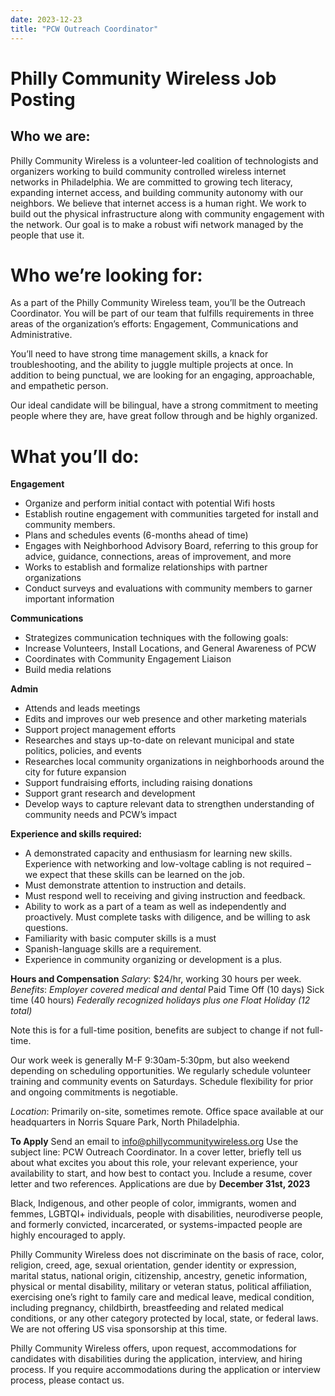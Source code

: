 ```yaml
---
date: 2023-12-23
title: "PCW Outreach Coordinator"
---
```


# Philly Community Wireless Job Posting

## Who we are:
Philly Community Wireless is a volunteer-led coalition of technologists and organizers working to build community controlled wireless internet networks in Philadelphia. We are committed to growing tech literacy, expanding internet access, and building community autonomy with our neighbors. We believe that internet access is a human right. We work to build out the physical infrastructure along with community engagement with the network. Our goal is to make a robust wifi network managed by the people that use it.

# Who we’re looking for:
As a part of the Philly Community Wireless team, you’ll be the Outreach Coordinator. You will be part of our team that fulfills requirements in three areas of the organization’s efforts: Engagement, Communications and Administrative.

You’ll need to have strong time management skills, a knack for troubleshooting, and the ability to juggle multiple projects at once. In addition to being punctual, we are looking for an engaging, approachable, and empathetic person. 

Our ideal candidate will be bilingual, have a strong commitment to meeting people where they are, have great follow through and be highly organized. 

# What you’ll do:
**Engagement**
- Organize and perform initial contact with potential Wifi hosts
- Establish routine engagement with communities targeted for install and community members.
- Plans and schedules events (6-months ahead of time)
- Engages with Neighborhood Advisory Board, referring to this group for advice, guidance, connections, areas of improvement, and more
- Works to establish and formalize relationships with partner organizations
- Conduct surveys and evaluations with community members to garner important information

**Communications**
- Strategizes communication techniques with the following goals:
- Increase Volunteers, Install Locations, and General Awareness of PCW
- Coordinates with Community Engagement Liaison
- Build media relations

**Admin**
- Attends and leads meetings
- Edits and improves our web presence and other marketing materials
- Support project management efforts
- Researches and stays up-to-date on relevant municipal and state politics, policies, and events
- Researches local community organizations in neighborhoods around the city for future expansion 
- Support fundraising efforts, including raising donations
- Support grant research and development
- Develop ways to capture relevant data to strengthen understanding of community needs and PCW’s impact

**Experience and skills required:**
- A demonstrated capacity and enthusiasm for learning new skills. Experience with networking and low-voltage cabling is not required – we expect that these skills can be learned on the job.
- Must demonstrate attention to instruction and details.
- Must respond well to receiving and giving instruction and feedback.
- Ability to work as a part of a team as well as independently and proactively. Must complete tasks with diligence, and be willing to ask questions.
- Familiarity with basic computer skills is a must
- Spanish-language skills are a requirement.
- Experience in community organizing or development is a plus.

**Hours and Compensation**
*Salary*: $24/hr, working 30 hours per week.
*Benefits*:
*Employer covered medical and dental*
Paid Time Off (10 days)
Sick time (40 hours)
*Federally recognized holidays plus one Float Holiday (12 total)*

Note this is for a full-time position, benefits are subject to change if not full-time.

Our work week is generally M-F 9:30am-5:30pm, but also weekend depending on scheduling opportunities. We regularly schedule volunteer training and community events on Saturdays. Schedule flexibility for prior and ongoing commitments is negotiable. 

*Location*: Primarily on-site, sometimes remote. Office space available at our headquarters in Norris Square Park, North Philadelphia.

**To Apply**
Send an email to info@phillycommunitywireless.org
Use the subject line: PCW Outreach Coordinator.
In a cover letter, briefly tell us about what excites you about this role, your relevant experience, your availability to start, and how best to contact you.
Include a resume, cover letter and two references.
Applications are due by **December 31st, 2023**

Black, Indigenous, and other people of color, immigrants, women and femmes, LGBTQI+ individuals, people with disabilities, neurodiverse people, and formerly convicted, incarcerated, or systems-impacted people are highly encouraged to apply.

Philly Community Wireless does not discriminate on the basis of race, color, religion, creed, age, sexual orientation, gender identity or expression, marital status, national origin, citizenship, ancestry, genetic information, physical or mental disability, military or veteran status, political affiliation, exercising one’s right to family care and medical leave, medical condition, including pregnancy, childbirth, breastfeeding and related medical conditions, or any other category protected by local, state, or federal laws. We are not offering US visa sponsorship at this time.

Philly Community Wireless offers, upon request, accommodations for candidates with disabilities during the application, interview, and hiring process. If you require accommodations during the application or interview process, please contact us.

